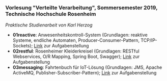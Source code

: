 ### Vorlesung "Verteilte Verarbeitung", Sommersemester 2019, Technische Hochschule Rosenheim
*Praktische Studienarbeit von Karl Herzog*

- **01reactive**: Anwesenheitskontroll-System (Grundlagen: reaktive Systeme, endliche Automaten, Producer-Consumer-Pattern, TCP/IP-Sockets); [Link](https://github.com/mr-duke/vv/blob/master/Uebungen_und_Katas/P00_Praktikum_AnwesenheitsErfassung.pdf) zur Aufgabenstellung
- **02restful**: Rosenheimer Kleiderkreisel (Grundlagen: RESTful Webservices, O/R Mapping, Spring Boot, Swagger); [Link](https://github.com/mr-duke/vv/blob/master/Uebungen_und_Katas/Praktikum02_RestfulClientServer_1.pdf) zur Aufgabenstellung
- **03messaging**: Fahrtenbuch für IoT-Lösung (Grundlagen: JMS, Apache ActiveMQ, Publisher-Subscriber-Pattern); [Link](https://github.com/mr-duke/vv/blob/master/Uebungen_und_Katas/Praktikum03_MessagingUndIOT_1.pdf) zur Aufgabenstellung
